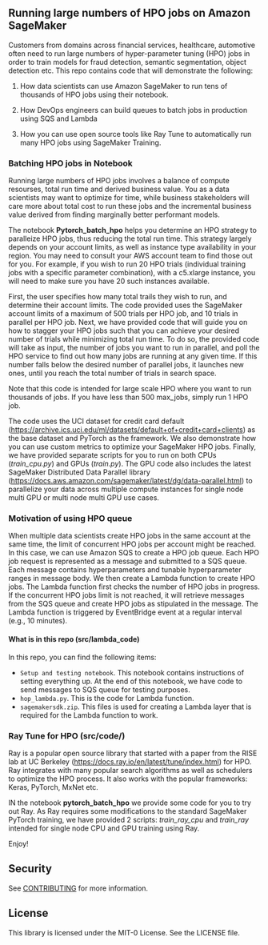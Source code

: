 ## Running large numbers of HPO jobs on Amazon SageMaker

Customers from domains across financial services, healthcare, automotive often need to run large numbers of hyper-parameter tuning (HPO) jobs in order to train models for fraud detection, semantic segmentation, object detection etc. This repo contains code that will demonstrate the following:

1. How data scientists can use Amazon SageMaker to run tens of thousands of HPO jobs using their notebook.

2. How DevOps engineers can build queues to batch jobs in production using SQS and Lambda

3. How you can use open source tools like Ray Tune to automatically run many HPO jobs using SageMaker Training.

### Batching HPO jobs in Notebook

Running large numbers of HPO jobs involves a balance of compute resourses, total run time and derived business value. You as a data scientists may want to optimize for time, while business stakeholders will care more about total cost to run these jobs and the incremental business value derived from finding marginally better performant models.

The notebook **Pytorch_batch_hpo** helps you determine an HPO strategy to paralleize HPO jobs, thus reducing the total run time. This strategy largely depends on your account limits, as well as instance type availability in your region. You may need to consult your AWS account team to find those out for you. For example, if you wish to run 20 HPO trials (individual training jobs with a specific parameter combination), with a c5.xlarge instance, you will need to make sure you have 20 such instances available.

First, the user specifies how many total trails they wish to run, and determine their account limits. The code provided uses the SageMaker account limits of a maximum of 500 trials per HPO job, and 10 trials in parallel per HPO job. Next, we have provided code that will guide you on how to stagger your HPO jobs such that you can achieve your desired number of trials while minimizing total run time. To do so, the provided code will take as input, the number of jobs you want to run in parallel, and poll the HPO service to find out how many jobs are running at any given time. If this number falls below the desired number of parallel jobs, it launches new ones, until you reach the total number of trials in search space.

Note that this code is intended for large scale HPO where you want to run thousands of jobs. If you have less than 500 max_jobs, simply run 1 HPO job. 

The code uses the UCI dataset for credit card default (https://archive.ics.uci.edu/ml/datasets/default+of+credit+card+clients) as the base dataset and PyTorch as the framework. We also demonstrate how you can use custom metrics to optimize your SageMaker HPO jobs. Finally, we have provided separate scripts for you to run on both CPUs (*train_cpu.py*) and GPUs (*train.py*). The GPU code also includes the latest SageMaker Distributed Data Parallel library (https://docs.aws.amazon.com/sagemaker/latest/dg/data-parallel.html) to parallelize your data across multiple compute instances for single node multi GPU or multi node multi GPU use cases. 


### Motivation of using HPO queue

When multiple data scientists create HPO jobs in the same account at the same time, the limit of concurrent HPO jobs per account might be reached. In this case, we can use Amazon SQS to create a HPO job queue. Each HPO job request is represented as a message and submitted to a SQS queue. Each message contains hyperparameters and tunable hyperparameter ranges in message body. We then create a Lambda function to create HPO jobs. The Lambda function first checks the number of HPO jobs in progress. If the concurrent HPO jobs limit is not reached, it will retrieve messages from the SQS queue and create HPO jobs as stipulated in the message. The Lambda function is triggered by EventBridge event at a regular interval (e.g., 10 minutes).

#### What is in this repo (src/lambda_code)

In this repo, you can find the following items:
* `Setup and testing notebook`. This notebook contains instructions of setting everything up. At the end of this notebook, we have code to send messages to SQS queue for testing purposes.
* `hop_lambda.py`. This is the code for Lambda function.
* `sagemakersdk.zip`. This files is used for creating a Lambda layer that is required for the Lambda function to work. 


### Ray Tune for HPO (src/code/)

Ray is a popular open source library that started with a paper from the RISE lab at UC Berkeley (https://docs.ray.io/en/latest/tune/index.html) for HPO. Ray integrates with many popular search algorithms as well as schedulers to optimize the HPO process. It also works with the popular frameworks: Keras, PyTorch, MxNet etc. 

IN the notebook **pytorch_batch_hpo** we provide some code for you to try out Ray. As Ray requires some modifications to the standard SageMaker PyTorch training, we have provided 2 scripts: *train_ray_cpu* and *train_ray* intended for single node CPU and GPU training using Ray.


Enjoy!

## Security

See [CONTRIBUTING](CONTRIBUTING.md#security-issue-notifications) for more information.

## License

This library is licensed under the MIT-0 License. See the LICENSE file.

